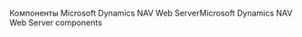 <span data-ttu-id="70d94-101">Компоненты Microsoft Dynamics NAV Web Server</span><span class="sxs-lookup"><span data-stu-id="70d94-101">Microsoft Dynamics NAV Web Server components</span></span>